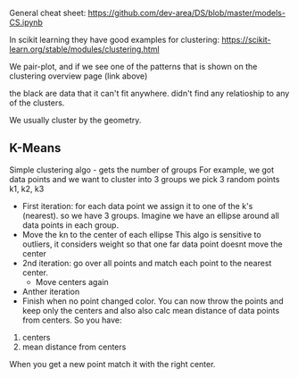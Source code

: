 General cheat sheet:
https://github.com/dev-area/DS/blob/master/models-CS.ipynb

In scikit learning they have good examples for clustering:
https://scikit-learn.org/stable/modules/clustering.html

We pair-plot, and if we see one of the patterns that is shown on the clustering overview page (link above)

the black are data that it can't fit anywhere. didn't find any relatioship to any of the clusters.

We usually cluster by the geometry.

## K-Means
Simple clustering algo - gets the number of groups
For example, we got data points and we want to cluster into 3 groups
we pick 3 random points k1, k2, k3
* First iteration: for each data point we assign it to one of the k's (nearest). so we have 3 groups.
  Imagine we have an ellipse around all data points in each group.
* Move the kn to the center of each ellipse 
This algo is sensitive to outliers, it considers weight so that one far data point doesnt move the center
* 2nd iteration: go over all points and match each point to the nearest center.
  * Move centers again
* Anther iteration
* Finish when no point changed color.
You can now throw the points and keep only the centers and also also calc mean distance of data points from centers.
So you have:

1. centers
2. mean distance from centers

When you get a new point match it with the right center. 


